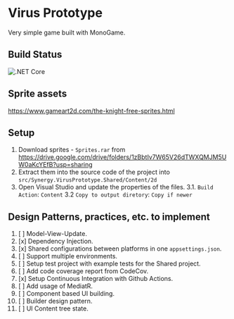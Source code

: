 # Virus Prototype
Very simple game built with MonoGame.

## Build Status
![.NET Core](https://github.com/StanislavChankov/virus-prototype/workflows/.NET%20Core/badge.svg)

## Sprite assets
https://www.gameart2d.com/the-knight-free-sprites.html

## Setup
1. Download sprites - `Sprites.rar` from https://drive.google.com/drive/folders/1zBbtIv7W65V26dTWXQMJM5UW0aKcYEfB?usp=sharing
2. Extract them into the source code of the project into `src/Synergy.VirusPrototype.Shared/Content/2d`
3. Open Visual Studio and update the properties of the files.
3.1. `Build Action`: `Content`
3.2 `Copy to output diretory`: `Copy if newer`

## Design Patterns, practices, etc. to implement
1. [ ] Model-View-Update.
2. [x] Dependency Injection.
3. [x] Shared configurations between platforms in one `appsettings.json`.
4. [ ] Support multiple environments.
5. [ ] Setup test project with example tests for the Shared project.
6. [ ] Add code coverage report from CodeCov.
7. [x] Setup Continuous Integration with Github Actions.
8. [ ] Add usage of MediatR.
9. [ ] Component based UI building.
10. [ ] Builder design pattern.
11. [ ] UI Content tree state.
